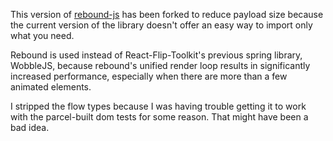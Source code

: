 This version of [rebound-js](https://github.com/facebook/rebound-js) has been forked to reduce payload size because the current version of the library doesn't offer an easy way to import only what you need.

Rebound is used instead of React-Flip-Toolkit's previous spring library, WobbleJS, because rebound's unified render loop results in significantly increased performance, especially when there are more than a few animated elements.

I stripped the flow types because I was having trouble getting it to work with the parcel-built dom tests for some reason. That might have been a bad idea.
